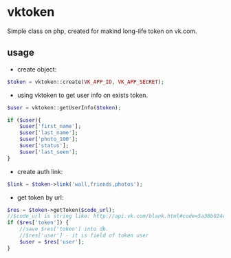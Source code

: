 # vktoken
Simple class on php, created for makind long-life token on vk.com.

## usage

* create object:
```php 
$token = vktoken::create(VK_APP_ID, VK_APP_SECRET);
```

* using vktoken to get user info on exists token.
```php
$user = vktoken::getUserInfo($token);

if ($user){
	$user['first_name'];
	$user['last_name'];
	$user['photo_100'];
	$user['status'];
	$user['last_seen'];
}
```

* create auth link:
```php
$link = $token->link('wall,friends,photos');
```

* get token by url:
```php
$res = $token->getToken($code_url);
//$code_url is string like: http://api.vk.com/blank.html#code=5a38b024efa465fb51
if ($res['token']) {
    //save $res['token'] into db.
    //$res['user'] - it is field of token user
    $user = $res['user'];
}
```
